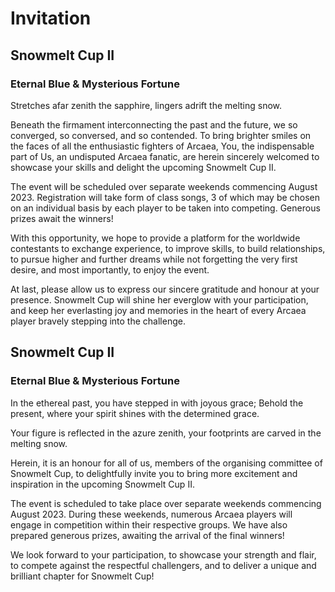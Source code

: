 # Invitation

<!-- Version 1: generic invitation -->

## Snowmelt Cup II

### Eternal Blue & Mysterious Fortune

Stretches afar zenith the sapphire, lingers adrift the melting snow.

Beneath the firmament interconnecting the past and the future,
we so converged, so conversed, and so contended.
To bring brighter smiles on
the faces of all the enthusiastic fighters of Arcaea,
You, the indispensable part of Us,
an undisputed Arcaea fanatic,  <!-- hmmm... -->
are herein sincerely welcomed
to showcase your skills and delight the upcoming Snowmelt Cup II.

The event will be scheduled
over separate weekends commencing August 2023.
Registration will take form of class songs,
3 of which may be chosen on an individual basis
by each player to be taken into competing.
Generous prizes await the winners!

With this opportunity, we hope to provide a platform for
the worldwide contestants to exchange experience,
to improve skills, to build relationships,
to pursue higher and further dreams
while not forgetting the very first desire,
and most importantly, to enjoy the event.

At last, please allow us to express our sincere
gratitude and honour at your presence.
Snowmelt Cup will shine her everglow with your participation,
and keep her everlasting joy and memories
in the heart of every Arcaea player
bravely stepping into the challenge.

<!-- Version 2: individual invitation -->

## Snowmelt Cup II

### Eternal Blue & Mysterious Fortune

In the ethereal past, you have stepped in with joyous grace;
Behold the present, where your spirit shines with the determined grace.

Your figure is reflected in the azure zenith,
your footprints are carved in the melting snow.

Herein, it is an honour for all of us,
members of the organising committee of Snowmelt Cup,
to delightfully invite you
to bring more excitement and inspiration
in the upcoming Snowmelt Cup II.

The event is scheduled to take place
over separate weekends commencing August 2023.
During these weekends, numerous Arcaea players
will engage in competition within their respective groups.
We have also prepared generous prizes,
awaiting the arrival of the final winners!

We look forward to your participation,
to showcase your strength and flair,
to compete against the respectful challengers,
and to deliver a unique and brilliant chapter for Snowmelt Cup!
